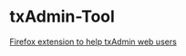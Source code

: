 # txAdmin-Tool
[Firefox extension to help txAdmin web users](https://addons.mozilla.org/fr/firefox/addon/txadmin-tool/)
